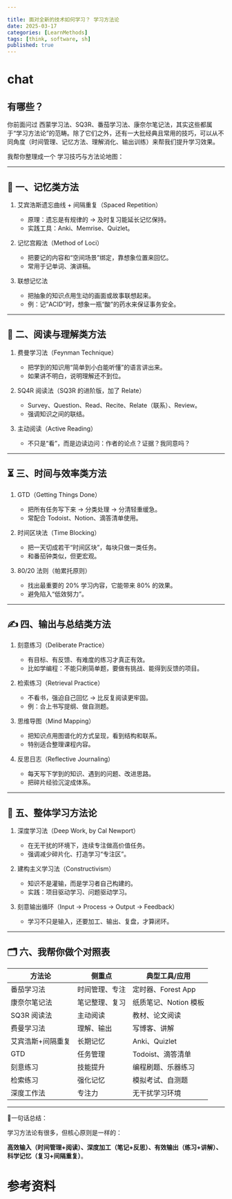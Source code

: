 ```yaml
---

title: 面对全新的技术如何学习？ 学习方法论
date: 2025-03-17
categories: [LearnMethods]
tags: [think, software, sh]
published: true
---
```



# chat

## 有哪些？

你前面问过 西蒙学习法、SQ3R、番茄学习法、康奈尔笔记法，其实这些都属于“学习方法论”的范畴。除了它们之外，还有一大批经典且常用的技巧，可以从不同角度（时间管理、记忆方法、理解消化、输出训练）来帮我们提升学习效果。

我帮你整理成一个 学习技巧与方法论地图：

---

## 🧠 一、记忆类方法

1. 艾宾浩斯遗忘曲线 + 间隔重复（Spaced Repetition）

   * 原理：遗忘是有规律的 → 及时复习能延长记忆保持。
   * 实践工具：Anki、Memrise、Quizlet。

2. 记忆宫殿法（Method of Loci）

   * 把要记的内容和“空间场景”绑定，靠想象位置来回忆。
   * 常用于记单词、演讲稿。

3. 联想记忆法

   * 把抽象的知识点用生动的画面或故事联想起来。
   * 例：记“ACID”时，想象一瓶“酸”的药水来保证事务安全。

---

## 📖 二、阅读与理解类方法

1. 费曼学习法（Feynman Technique）

   * 把学到的知识用“简单到小白能听懂”的语言讲出来。
   * 如果讲不明白，说明理解还不到位。

2. SQ4R 阅读法（SQ3R 的进阶版，加了 Relate）

   * Survey、Question、Read、Recite、Relate（联系）、Review。
   * 强调知识之间的联结。

3. 主动阅读（Active Reading）

   * 不只是“看”，而是边读边问：作者的论点？证据？我同意吗？

---

## ⏳ 三、时间与效率类方法

1. GTD（Getting Things Done）

   * 把所有任务写下来 → 分类处理 → 分清轻重缓急。
   * 常配合 Todoist、Notion、滴答清单使用。

2. 时间区块法（Time Blocking）

   * 把一天切成若干“时间区块”，每块只做一类任务。
   * 和番茄钟类似，但更宏观。

3. 80/20 法则（帕累托原则）

   * 找出最重要的 20% 学习内容，它能带来 80% 的效果。
   * 避免陷入“低效努力”。

---

## ✍️ 四、输出与总结类方法

1. 刻意练习（Deliberate Practice）

   * 有目标、有反馈、有难度的练习才真正有效。
   * 比如学编程：不能只刷简单题，要做有挑战、能得到反馈的项目。

2. 检索练习（Retrieval Practice）

   * 不看书，强迫自己回忆 → 比反复阅读更牢固。
   * 例：合上书写提纲、做自测题。

3. 思维导图（Mind Mapping）

   * 把知识点用图谱化的方式呈现，看到结构和联系。
   * 特别适合整理课程内容。

4. 反思日志（Reflective Journaling）

   * 每天写下学到的知识、遇到的问题、改进思路。
   * 把碎片经验沉淀成体系。

---

## 🔄 五、整体学习方法论

1. 深度学习法（Deep Work, by Cal Newport）

   * 在无干扰的环境下，连续专注做高价值任务。
   * 强调减少碎片化、打造学习“专注区”。

2. 建构主义学习法（Constructivism）

   * 知识不是灌输，而是学习者自己构建的。
   * 实践：项目驱动学习、问题驱动学习。

3. 刻意输出循环（Input → Process → Output → Feedback）

   * 学习不只是输入，还要加工、输出、复盘，才算闭环。

---

## 🗂 六、我帮你做个对照表

| 方法论           | 侧重点     | 典型工具/应用        |
| ------------- | ------- | -------------- |
| 番茄学习法     | 时间管理、专注 | 定时器、Forest App |
| 康奈尔笔记法    | 笔记整理、复习 | 纸质笔记、Notion 模板 |
| SQ3R 阅读法  | 主动阅读    | 教材、论文阅读        |
| 费曼学习法     | 理解、输出   | 写博客、讲解         |
| 艾宾浩斯+间隔重复 | 长期记忆    | Anki、Quizlet   |
| GTD       | 任务管理    | Todoist、滴答清单   |
| 刻意练习      | 技能提升    | 编程刷题、乐器练习      |
| 检索练习      | 强化记忆    | 模拟考试、自测题       |
| 深度工作法     | 专注力     | 无干扰学习环境        |

---

📌一句话总结：

学习方法论有很多，但核心原则是一样的：

**高效输入（时间管理+阅读）、深度加工（笔记+反思）、有效输出（练习+讲解）、科学记忆（复习+间隔重复）**。




# 参考资料

